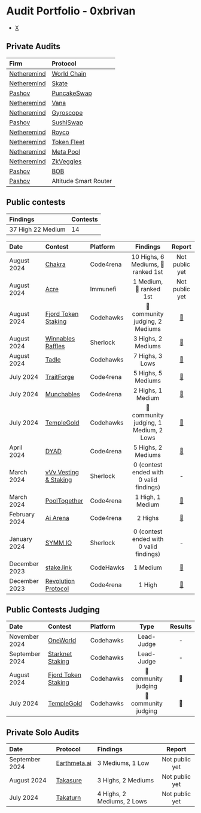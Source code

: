 # Audit Portfolio - 0xbrivan


- [X](https://twitter.com/bri_samed)

## Private Audits

| Firm | Protocol                                                                       | 
|:------------------------------------------------------------------------------|:--------------------------------------------------------------------------------------------| 
| [Netheremind](https://x.com/NethermindEthp) | [World Chain](https://x.com/world_chain_) |
| [Netheremind](https://x.com/NethermindEthp) | [Skate](https://x.com/skate_chain) |
| [Pashov](https://x.com/PashovAuditGrp) | [PuncakeSwap](https://x.com/PancakeSwap) | 
| [Netheremind](https://x.com/NethermindEthp) | [Vana](https://x.com/vana) |
| [Netheremind](https://x.com/NethermindEthp) | [Gyroscope](https://x.com/GyroStable) |
| [Pashov](https://x.com/PashovAuditGrp) | [SushiSwap](https://x.com/SushiSwap) |
| [Netheremind](https://x.com/NethermindEthp) | [Royco](https://x.com/roycoprotocol) |
| [Netheremind](https://x.com/NethermindEthp) | [Token Fleet](https://x.com/tokenfleet_io) |
| [Netheremind](https://x.com/NethermindEthp) | [Meta Pool](https://x.com/meta_pool) |
| [Netheremind](https://x.com/NethermindEthp) | [ZkVeggies](https://x.com/zkVeggies) |
| [Pashov](https://x.com/PashovAuditGrp) | [BOB](https://x.com/build_on_bob) |
| [Pashov](https://x.com/PashovAuditGrp) | Altitude Smart Router |


## Public contests


| Findings             | Contests    | 
|:-------------------|:-------------|
| 37 High 22 Medium   | 14 |

| Date             | Contest                                                                       | Platform                                                                                 | Findings | Report | 
|:-------------------|:------------------------------------------------------------------------------|:--------------------------------------------------------------------------------------------|:-------:| :-------:|
|August 2024  | [Chakra](https://code4rena.com/audits/2024-08-chakra) | Code4rena | 10 Highs, 6 Mediums, 🥇 ranked 1st | Not public yet
|August 2024  | [Acre](https://immunefi.com/audit-competition/boost-acre/leaderboard/) | Immunefi | 1 Medium, 🥇 ranked 1st | Not public yet
|August 2024  | [Fjord Token Staking](https://codehawks.cyfrin.io/c/2024-08-fjord) | Codehawks | 🥇 community judging, 2 Mediums | [📝](./reports/FjordStaking/README.md)
|August 2024  | [Winnables Raffles](https://audits.sherlock.xyz/contests/516) | Sherlock | 3 Highs, 2 Mediums | [📝](./reports/Winnables/README.md)
|August 2024  | [Tadle](https://codehawks.cyfrin.io/c/2024-08-tadle) | Codehawks | 7 Highs, 3 Lows | [📝](/reports/Tadle/README.md)
|July 2024  | [TraitForge](https://code4rena.com/audits/2024-07-traitforge) | Code4rena | 5 Highs, 5 Mediums | [📝](./reports/TraitForge/README.md)
|July 2024  | [Munchables](https://code4rena.com/audits/2024-07-munchables#top) | Code4rena | 2 Highs, 1 Medium | [📝](./reports/Munchables/README.md)
|July 2024  | [TempleGold](https://codehawks.cyfrin.io/c/2024-07-templegold/) | Codehawks | 🥇 community judging, 1 Medium, 2 Lows | [📝](./reports/TempleGold/README.md)
|April 2024  | [DYAD](https://code4rena.com/audits/2024-04-dyad#top) | Code4rena | 5 Highs, 2 Mediums | [📝](./reports/DYAD/README.md)
|March 2024  | [vVv Vesting & Staking](https://audits.sherlock.xyz/contests/278) | Sherlock | 0 (contest ended with 0 valid findings) | -
|March 2024  | [PoolTogether](https://code4rena.com/audits/2024-03-pooltogether#top) | Code4rena | 1 High, 1 Medium | [📝](./reports/PoolTogether/README.md)
|February 2024  | [Ai Arena](https://code4rena.com/audits/2024-02-ai-arena#top) | Code4rena | 2 Highs | [📝](./reports/AiArena/README.md)
|January 2024  | [SYMM IO](https://audits.sherlock.xyz/contests/144) | Sherlock | 0 (contest ended with 0 valid findings) | -
|December 2023  | [stake.link](https://www.codehawks.com/contests/clqf7mgla0001yeyfah59c674) | CodeHawks | 1 Medium | [📝](./reports/StakeLink/README.md)
|December 2023  | [Revolution Protocol](https://code4rena.com/audits/2023-12-revolution-protocol#top) | Code4rena | 1 High | [📝](./reports/Revolution%20Protocol/README.md)

## Public Contests Judging

| Date             | Contest                                                                       | Platform                                                                                 | Type | Results |
|:-------------------|:------------------------------------------------------------------------------|:--------------------------------------------------------------------------------------------|:-------:| :-------:
|November 2024  | [OneWorld](https://codehawks.cyfrin.io/c/2024-11-one-world) | Codehawks | Lead-Judge | - |
|September 2024  | [Starknet Staking](https://codehawks.cyfrin.io/c/2024-09-starknet-staking) | Codehawks | Lead-Judge | - |
|August 2024  | [Fjord Token Staking](https://codehawks.cyfrin.io/c/2024-08-fjord) | Codehawks | 🥇 community judging | 🥇
|July 2024  | [TempleGold](https://codehawks.cyfrin.io/c/2024-07-templegold/) | Codehawks | 🥇 community judging | 🥇


## Private Solo Audits


| Date              | Protocol                                                                       | Findings                                                                                 | Report |
|:-------------------|:------------------------------------------------------------------------------|:--------------------------------------------------------------------------------------------| :-------:|
|September 2024  | [Earthmeta.ai](https://x.com/EarthMetaAi) | 3 Mediums, 1 Low  | Not public yet |
|August 2024  | [Takasure](https://takadao.io/) | 3 Highs, 2 Mediums  | Not public yet |
|July 2024  | [Takaturn](https://takaturn.io/) | 4 Highs, 2 Mediums, 2 Lows  | Not public yet |
